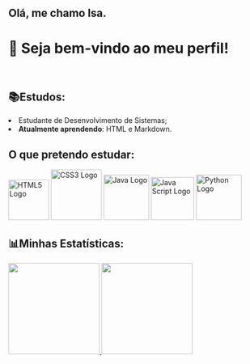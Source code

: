 
## Olá, me chamo Isa.
# 👋 Seja bem-vindo ao meu perfil! 
<br/>


## 📚Estudos:
  <li>Estudante de Desenvolvimento de Sistemas;
  <li><b>Atualmente aprendendo</b>: HTML e Markdown.

## O que pretendo estudar: 
<img src="https://cdn.jsdelivr.net/gh/devicons/devicon/icons/html5/html5-original.svg" width=80p alt="HTML5 Logo"/>
<img src="https://cdn.jsdelivr.net/gh/devicons/devicon/icons/css3/css3-original-wordmark.svg" width=100p alt="CSS3 Logo"/>
<img src="https://cdn.jsdelivr.net/gh/devicons/devicon/icons/java/java-original.svg" width=90p alt="Java Logo"/>
<img src="https://cdn.jsdelivr.net/gh/devicons/devicon/icons/javascript/javascript-original.svg" width=85p alt="Java Script Logo"/>
<img src="https://cdn.jsdelivr.net/gh/devicons/devicon/icons/python/python-original.svg" width=90p alt="Python Logo"/>
<br/>


## 📊Minhas Estatísticas: 
<div>
<a href="https://github.com/tannieDEV">
<img height="180em" src="https://github-readme-stats.vercel.app/api/top-langs/?username=tannieDEV&layout=compact&langs_count=7&theme=dracula"/>
<img height="180em" src="https://github-readme-stats.vercel.app/api?username=tannieDEV&show_icons=true&theme=dracula&include_all_commits=true&count_private=true"/>
</div>
